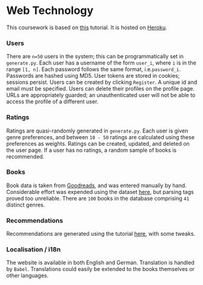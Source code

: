 # Web Technology

This coursework is based on [this](https://blog.miguelgrinberg.com/post/the-flask-mega-tutorial-part-i-hello-world) 
tutorial. It is hosted on [Heroku](https://ffgt86-web-technology.herokuapp.com/).

### Users

There are `n=50` users in the system; this can be programmatically set in `generate.py`. Each user has a username of the
 form `user_i`, where `i` is in the range `[1, n]`.
Each password follows the same format, i.e.`password_i`. Passwords are hashed using MD5.
User tokens are stored in cookies; sessions persist.
Users can be created by clicking `Register`. A unique id and email must be specified. Users can delete their profiles 
on the profile page. URLs are appropriately guarded; an unauthenticated user will not be able to access the profile
of a different user. 

### Ratings

Ratings are quasi-randomly generated in `generate.py`. 
Each user is given genre preferences, and between `10 - 50` ratings are calculated
using these preferences as weights. Ratings can be created, updated, and deleted on the user page. 
If a user has no ratings, a random sample of books is recommended.

### Books

Book data is taken from [Goodreads](https://www.goodreads.com/choiceawards/best-books-2019?int=gca_signed_out_hp),
and was entered manually by hand. Considerable effort was expended using the dataset [here](https://github.com/zygmuntz/goodbooks-10k),
but parsing tags proved too unreliable. There are `100` books in the database comprising `41` distinct genres. 

### Recommendations

Recommendations are generated using the tutorial [here](https://beckernick.github.io/matrix-factorization-recommender/),
with some tweaks. 

### Localisation / i18n

The website is available in both English and German. Translation is handled by `Babel`. Translations could easily
be extended to the books themselves or other languages. 
